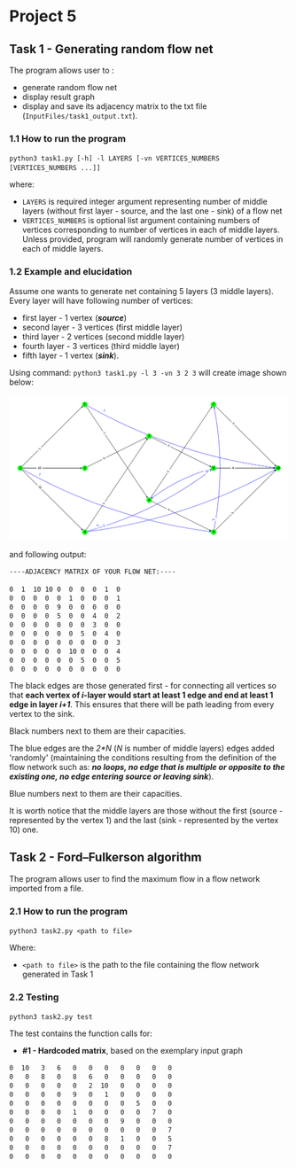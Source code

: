 # Project 5

## Task 1 - Generating random flow net

The program allows user to :
- generate random flow net
- display result graph 
- display and save its adjacency matrix to the txt file (`InputFiles/task1_output.txt`).

### 1.1 How to run the program

`python3 task1.py [-h] -l LAYERS [-vn VERTICES_NUMBERS [VERTICES_NUMBERS ...]]`

where:
- `LAYERS` is required integer argument representing number of middle layers (without first layer - source, and the last one - sink) of a flow net
- `VERTICES_NUMBERS` is optional list argument containing numbers of vertices corresponding to number of vertices in each of middle layers. Unless provided, program will randomly generate number of vertices in each of middle layers.

### 1.2 Example and elucidation

Assume one wants to generate net containing 5 layers (3 middle layers).
Every layer will have following number of vertices:
- first layer - 1 vertex (***source***)
- second layer - 3 vertices (first middle layer)
- third layer - 2 vertices (second middle layer)
- fourth layer - 3 vertices (third middle layer)
- fifth layer - 1 vertex (***sink***).

Using command: `python3 task1.py -l 3 -vn 3 2 3` will create image shown below:

![task1_example](Preview/task1.png)

and following output:
```
----ADJACENCY MATRIX OF YOUR FLOW NET:----

0  1  10 10 0  0  0  0  1  0
0  0  0  0  0  1  0  0  0  1
0  0  0  0  9  0  0  0  0  0
0  0  0  0  5  0  0  4  0  2
0  0  0  0  0  0  0  3  0  0
0  0  0  0  0  0  5  0  4  0
0  0  0  0  0  0  0  0  0  3
0  0  0  0  0  10 0  0  0  4
0  0  0  0  0  0  5  0  0  5
0  0  0  0  0  0  0  0  0  0
```

The black edges are those generated first - for connecting all vertices so that **each vertex of *i*-layer would start at least 1 edge and end at least 1 edge in layer *i+1***. This ensures that there will be path leading from every vertex to the sink. 

Black numbers next to them are their capacities.

The blue edges are the *2\*N* (*N* is number of middle layers) edges added 'randomly' 
(maintaining the conditions resulting from the definition of the flow network such as: ***no loops, no edge that is multiple or opposite to the existing one, no edge entering source or leaving sink***). 

Blue numbers next to them are their capacities.

It is worth notice that the middle layers are those without the first (source - represented by the vertex 1) and the last (sink - represented by the vertex 10) one.

## Task 2 - Ford–Fulkerson algorithm

The program allows user to find the maximum flow in a flow network imported from a file.

### 2.1 How to run the program

`python3 task2.py <path to file>`

Where:
- `<path to file>` is the path to the file containing the flow network generated in Task 1

### 2.2 Testing

`python3 task2.py test`

The test contains the function calls for:

- **#1 - Hardcoded matrix**, based on the exemplary input graph <br/>
```
0  10   3   6   0   0   0   0   0   0   0  
0   0   8   0   8   6   0   0   0   0   0  
0   0   0   0   0   2  10   0   0   0   0  
0   0   0   0   9   0   1   0   0   0   0  
0   0   0   0   0   0   0   0   5   0   0  
0   0   0   0   1   0   0   0   0   7   0  
0   0   0   0   0   0   0   9   0   0   0  
0   0   0   0   0   0   0   0   0   0   7  
0   0   0   0   0   0   8   1   0   0   5  
0   0   0   0   0   0   0   0   0   0   7  
0   0   0   0   0   0   0   0   0   0   0  
```

